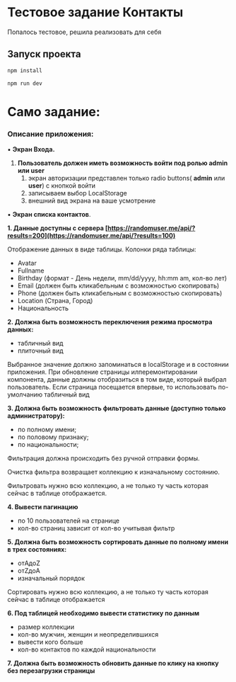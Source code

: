# Тестовое задание Контакты

Попалось тестовое, решила реализовать для себя

## Запуск проекта

```sh
npm install
```

```sh
npm run dev
```

# Само задание:

### Описание приложения:

▪ **Экран Входа.**

1. **Пользователь должен иметь возможность войти под ролью admin или  user**
   1. экран авторизации представлен только radio buttons( **admin** или  **user**) с кнопкой войти
   2. записываем выбор LocalStorage
   3. внешний вид экрана на ваше усмотрение

▪ **Экран списка контактов**.

**1. Данные доступны с сервера [https://randomuser.me/api/?results=200](https://randomuser.me/api/?results=100)**

Отображение данных в виде таблицы.
Колонки ряда таблицы:

- Avatar
- Fullname
- Birthday (формат - День недели, mm/dd/yyyy, hh:mm am, кол-во лет)
- Email (должен быть кликабельным с возможностью скопировать)
- Phone (должен быть кликабельным с возможностью скопировать)
- Location (Страна, Город)
- Национальность

**2. Должна быть возможность переключения режима просмотра данных:**

- табличный вид
- плиточный вид

Выбранное значение должно запоминаться в localStorage и в состоянии приложения.
При обновление страницы илперемонтировании компонента, данные должны
отобразиться в том виде, который выбрал пользователь. Если страница посещается
впервые, то использовать по-умолчанию табличный вид

**3. Должна быть возможность фильтровать данные (доступно только администратору):**

- по полному имени;
- по половому признаку;
- по национальности;

Фильтрация должна происходить без ручной отправки формы.

Очистка фильтра возвращает коллекцию к изначальному состоянию.

Фильтровать нужно всю коллекцию, а не только ту часть которая сейчас в таблице
отображается.

**4. Вывести пагинацию**

- по 10 пользователей на странице
- кол-во страниц зависит от кол-во учитывая фильтр

**5. Должна быть возможность сортировать данные по полному имени в трех состояниях:**

- отAдоZ
- отZдоA
- изначальный порядок

Сортировать нужно всю коллекцию, а не только ту часть которая сейчас в таблице
отображается

**6. Под таблицей необходимо вывести статистику по данным**

- размер коллекции
- кол-во мужчин, женщин и неопределившихся
- вывести кого больше
- кол-во контактов по каждой национальности

**7. Должна быть возможность обновить данные по клику на кнопку без перезагрузки
страницы**
